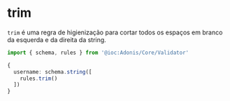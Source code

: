 # trim

`trim` é uma regra de higienização para cortar todos os espaços em branco da esquerda e da direita da string.

```ts
import { schema, rules } from '@ioc:Adonis/Core/Validator'

{
  username: schema.string([
    rules.trim()
  ])
}
```
